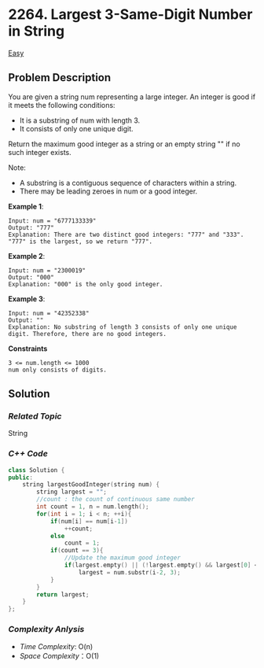 # 2264. Largest 3-Same-Digit Number in String
[Easy](https://leetcode.com/problems/largest-3-same-digit-number-in-string/description/)

## Problem Description

You are given a string num representing a large integer. An integer is good if it meets the following conditions:

  - It is a substring of num with length 3.
  - It consists of only one unique digit.

Return the maximum good integer as a string or an empty string "" if no such integer exists.

Note:

  - A substring is a contiguous sequence of characters within a string.
  - There may be leading zeroes in num or a good integer.
 

**Example 1**:
```
Input: num = "6777133339"
Output: "777"
Explanation: There are two distinct good integers: "777" and "333".
"777" is the largest, so we return "777".
```
**Example 2**:
```
Input: num = "2300019"
Output: "000"
Explanation: "000" is the only good integer.
```
**Example 3**:
```
Input: num = "42352338"
Output: ""
Explanation: No substring of length 3 consists of only one unique digit. Therefore, there are no good integers.
```

**Constraints**
```
3 <= num.length <= 1000
num only consists of digits.
```

## Solution

### _Related Topic_
  String   

### _C++ Code_
```cpp
class Solution {
public:
    string largestGoodInteger(string num) {
        string largest = "";
        //count : the count of continuous same number
        int count = 1, n = num.length();
        for(int i = 1; i < n; ++i){
            if(num[i] == num[i-1])
                ++count;
            else
                count = 1;
            if(count == 3){
                //Update the maximum good integer 
                if(largest.empty() || (!largest.empty() && largest[0] < num[i]) )
                    largest = num.substr(i-2, 3);
            }
        }
        return largest;
    }
};
```

### _Complexity Anlysis_
- _Time Complexity_: O(n)
- _Space Complexity_：O(1)
